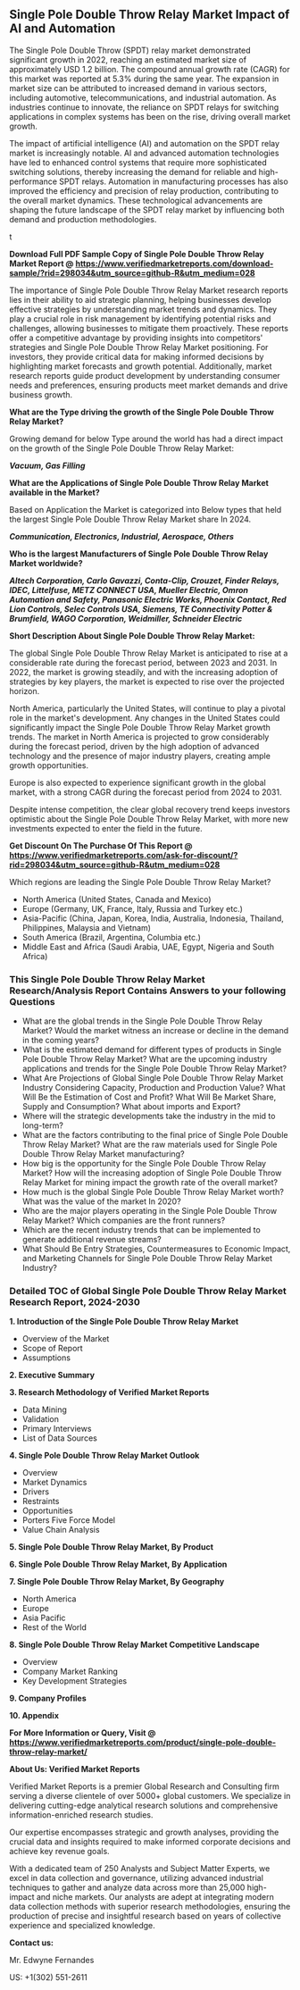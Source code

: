 <h2>Single Pole Double Throw Relay Market Impact of AI and Automation</h2><p>The Single Pole Double Throw (SPDT) relay market demonstrated significant growth in 2022, reaching an estimated market size of approximately USD 1.2 billion. The compound annual growth rate (CAGR) for this market was reported at 5.3% during the same year. The expansion in market size can be attributed to increased demand in various sectors, including automotive, telecommunications, and industrial automation. As industries continue to innovate, the reliance on SPDT relays for switching applications in complex systems has been on the rise, driving overall market growth.</p><p>The impact of artificial intelligence (AI) and automation on the SPDT relay market is increasingly notable. AI and advanced automation technologies have led to enhanced control systems that require more sophisticated switching solutions, thereby increasing the demand for reliable and high-performance SPDT relays. Automation in manufacturing processes has also improved the efficiency and precision of relay production, contributing to the overall market dynamics. These technological advancements are shaping the future landscape of the SPDT relay market by influencing both demand and production methodologies.</p>t</p><p id="" class=""><strong>Download Full PDF Sample Copy of Single Pole Double Throw Relay Market Report @ <a href="https://www.verifiedmarketreports.com/download-sample/?rid=298034&utm_source=github-R&utm_medium=028" target="_blank">https://www.verifiedmarketreports.com/download-sample/?rid=298034&utm_source=github-R&utm_medium=028</a></strong></p><p>The importance of&nbsp;Single Pole Double Throw Relay Market research reports lies in their ability to aid strategic planning, helping businesses develop effective strategies by understanding market trends and dynamics. They play a crucial role in risk management by identifying potential risks and challenges, allowing businesses to mitigate them proactively. These reports offer a competitive advantage by providing insights into competitors' strategies and Single Pole Double Throw Relay Market positioning. For investors, they provide critical data for making informed decisions by highlighting market forecasts and growth potential. Additionally, market research reports guide product development by understanding consumer needs and preferences, ensuring products meet market demands and drive business growth.</p><p><strong>What are the&nbsp;Type driving the growth of the Single Pole Double Throw Relay Market?</strong></p><p id="" class="">Growing demand for below Type around the world has had a direct impact on the growth of the Single Pole Double Throw Relay Market:</p><em><strong>Vacuum, Gas Filling</strong></em></p><strong>What are the&nbsp;Applications&nbsp;of Single Pole Double Throw Relay Market available in the Market?</strong></p><p id="" class="">Based on Application the Market is categorized into Below types that held the largest Single Pole Double Throw Relay Market share In 2024.</p><em><strong>Communication, Electronics, Industrial, Aerospace, Others</strong></em></p><strong>Who is the largest Manufacturers of Single Pole Double Throw Relay Market worldwide?</strong></p><p><em><strong>Altech Corporation, Carlo Gavazzi, Conta-Clip, Crouzet, Finder Relays, IDEC, Littelfuse, METZ CONNECT USA, Mueller Electric, Omron Automation and Safety, Panasonic Electric Works, Phoenix Contact, Red Lion Controls, Selec Controls USA, Siemens, TE Connectivity Potter & Brumfield, WAGO Corporation, Weidmiller, Schneider Electric</strong></em></p><p id="" class=""><strong>Short Description About Single Pole Double Throw Relay Market:</strong></p><p>The global Single Pole Double Throw Relay Market is anticipated to rise at a considerable rate during the forecast period, between 2023 and 2031. In 2022, the market is growing steadily, and with the increasing adoption of strategies by key players, the market is expected to rise over the projected horizon.</p><p>North America, particularly the United States, will continue to play a pivotal role in the market's development. Any changes in the United States could significantly impact the Single Pole Double Throw Relay Market growth trends. The market in North America is projected to grow considerably during the forecast period, driven by the high adoption of advanced technology and the presence of major industry players, creating ample growth opportunities.</p><p>Europe is also expected to experience significant growth in the global market, with a strong CAGR during the forecast period from 2024 to 2031.</p><p>Despite intense competition, the clear global recovery trend keeps investors optimistic about the Single Pole Double Throw Relay Market, with more new investments expected to enter the field in the future.</p><p id="" class=""><strong>Get Discount On The Purchase Of This Report @ <a href="https://www.verifiedmarketreports.com/ask-for-discount/?rid=298034&utm_source=github-R&utm_medium=028" target="_blank">https://www.verifiedmarketreports.com/ask-for-discount/?rid=298034&utm_source=github-R&utm_medium=028</a></strong></p>Which regions are leading the Single Pole Double Throw Relay Market?</p><ul><li>North America (United States, Canada and Mexico)</li><li>Europe (Germany, UK, France, Italy, Russia and Turkey etc.)</li><li>Asia-Pacific (China, Japan, Korea, India, Australia, Indonesia, Thailand, Philippines, Malaysia and Vietnam)</li><li>South America (Brazil, Argentina, Columbia etc.)</li><li>Middle East and Africa (Saudi Arabia, UAE, Egypt, Nigeria and South Africa)</li></ul><h3 id="" class="">This Single Pole Double Throw Relay Market Research/Analysis Report Contains Answers to your following Questions</h3><ul><li>What are the global trends in the Single Pole Double Throw Relay Market? Would the market witness an increase or decline in the demand in the coming years?</li><li>What is the estimated demand for different types of products in Single Pole Double Throw Relay Market? What are the upcoming industry applications and trends for the Single Pole Double Throw Relay Market?</li><li>What Are Projections of Global Single Pole Double Throw Relay Market Industry Considering Capacity, Production and Production Value? What Will Be the Estimation of Cost and Profit? What Will Be Market Share, Supply and Consumption? What about imports and Export?</li><li>Where will the strategic developments take the industry in the mid to long-term?</li><li>What are the factors contributing to the final price of Single Pole Double Throw Relay Market? What are the raw materials used for Single Pole Double Throw Relay Market manufacturing?</li><li>How big is the opportunity for the Single Pole Double Throw Relay Market? How will the increasing adoption of Single Pole Double Throw Relay Market for mining impact the growth rate of the overall market?</li><li>How much is the global Single Pole Double Throw Relay Market worth? What was the value of the market In 2020?</li><li>Who are the major players operating in the Single Pole Double Throw Relay Market? Which companies are the front runners?</li><li>Which are the recent industry trends that can be implemented to generate additional revenue streams?</li><li>What Should Be Entry Strategies, Countermeasures to Economic Impact, and Marketing Channels for Single Pole Double Throw Relay Market Industry?</li></ul><h3 id="" class="">Detailed TOC of Global Single Pole Double Throw Relay Market Research Report, 2024-2030</h3><p id="" class=""><strong>1. Introduction of the Single Pole Double Throw Relay Market</strong></p><ul><li>Overview of the Market</li><li>Scope of Report</li><li>Assumptions</li></ul><p id="" class=""><strong>2. Executive Summary</strong></p><p id="" class=""><strong>3. Research Methodology of Verified Market Reports</strong></p><ul><li>Data Mining</li><li>Validation</li><li>Primary Interviews</li><li>List of Data Sources</li></ul><p id="" class=""><strong>4. Single Pole Double Throw Relay Market Outlook</strong></p><ul><li>Overview</li><li>Market Dynamics</li><li>Drivers</li><li>Restraints</li><li>Opportunities</li><li>Porters Five Force Model</li><li>Value Chain Analysis</li></ul><p id="" class=""><strong>5. Single Pole Double Throw Relay Market, By Product</strong></p><p id="" class=""><strong>6. Single Pole Double Throw Relay Market, By Application</strong></p><p id="" class=""><strong>7. Single Pole Double Throw Relay Market, By Geography</strong></p><ul><li>North America</li><li>Europe</li><li>Asia Pacific</li><li>Rest of the World</li></ul><p id="" class=""><strong>8. Single Pole Double Throw Relay Market Competitive Landscape</strong></p><ul><li>Overview</li><li>Company Market Ranking</li><li>Key Development Strategies</li></ul><p id="" class=""><strong>9. Company Profiles</strong></p><p id="" class=""><strong>10. Appendix</strong></p><p id="" class=""><strong>For More Information or Query, Visit @ <a href="https://www.verifiedmarketreports.com/product/single-pole-double-throw-relay-market/" target="_blank">https://www.verifiedmarketreports.com/product/single-pole-double-throw-relay-market/</a></strong></p><p id="" class=""><strong>About Us: Verified Market Reports</strong></p><p id="" class="">Verified Market Reports is a premier Global Research and Consulting firm serving a diverse clientele of over 5000+ global customers. We specialize in delivering cutting-edge analytical research solutions and comprehensive information-enriched research studies.</p><p id="" class="">Our expertise encompasses strategic and growth analyses, providing the crucial data and insights required to make informed corporate decisions and achieve key revenue goals.</p><p id="" class="">With a dedicated team of 250 Analysts and Subject Matter Experts, we excel in data collection and governance, utilizing advanced industrial techniques to gather and analyze data across more than 25,000 high-impact and niche markets. Our analysts are adept at integrating modern data collection methods with superior research methodologies, ensuring the production of precise and insightful research based on years of collective experience and specialized knowledge.</p><p id="" class=""><strong>Contact us:</strong></p><p id="" class="">Mr. Edwyne Fernandes</p><p id="" class="">US: +1(302) 551-2611</p>
